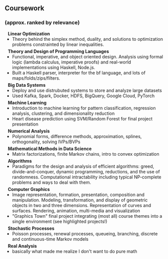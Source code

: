 ## Coursework
### (approx. ranked by relevance)

<h4 style="margin:0 10px 0;">Linear Optimization</h4>

<ul style="margin:0 0 5px;">
  <li> Theory behind the simplex method, duality, and solutions to optimization problems constrainted by linear inequalities.</li>
</ul>

<h4 style="margin:0 10px 0;">Theory and Design of Programming Languages</h4>

<ul style="margin:0 0 5px;">
  <li> Functional, imperative, and object oriented design. Analysis using formal logic (lambda calculus, imperative proofs) and real-world implementations using Haskell, Node.js.</li>
  <li> Built a Haskell parser, interpreter for the bf language, and lots of maps/folds/zips/filters.  </li>
</ul>

<h4 style="margin:0 10px 0;">Big Data Systems</h4>

<ul style="margin:0 0 5px;">
  <li> Deploy and use distrubuted systems to store and analyze large datasets</li>
  <li> Used Kafka, Spark, Docker, HDFS, BigQuery, Google Cloud, PyTorch</li>

</ul>


<h4 style="margin:0 10px 0;">Machine Learning</h4>

<ul style="margin:0 0 5px;">
  <li>Introduction to machine learning for pattern classification, regression analysis, clustering, and dimensionality reduction</li>
  <li>Heart disease prediction using SVM/Random Forest for final project presentation</li>

</ul>


<h4 style="margin:0 10px 0;">Numerical Analysis</h4>

<ul style="margin:0 0 5px;">
  <li>Polynomial forms, difference methods, approximation, splines, orthogonality, solving IVPs/BVPs</li>
</ul>


<h4 style="margin:0 10px 0;">Mathematical Methods in Data Science</h4>

<ul style="margin:0 0 5px;">
  <li> Matrix factorizations, finite Markov chains, intro to convex optimization</li>
</ul>


<h4 style="margin:0 10px 0;">Algorithms</h4>

<ul style="margin:0 0 5px;">
  <li> Paradigms for the design and analysis of efficient algorithms: greed, divide-and-conquer, dynamic programming, reductions, and the use of randomness. Computational intractability including typical NP-complete problems and ways to deal with them. </li>
</ul>


<h4 style="margin:0 10px 0;">Computer Graphics</h4>

<ul style="margin:0 0 5px;">
  <li>Image representation, formation, presentation, composition and manipulation. Modeling, transformation, and display of geometric objects in two and three dimensions. Representation of curves and surfaces. Rendering, animation, multi-media and visualization</li>
  <li> "Graphics Town" final project integrating (most all) course themes into a single environment (see highlighted projects!) </li>

</ul>

<h4 style="margin:0 10px 0;">Stochastic Processes</h4>

<ul style="margin:0 0 5px;">
  <li>Poisson processes, renewal processes, queueing, branching, discrete and continuous-time Markov models </li>
</ul>

<h4 style="margin:0 10px 0;">Real Analysis</h4>

<ul style="margin:0 0 5px;">
  <li> basically what made me realize I don't want to do pure math </li>
</ul>


